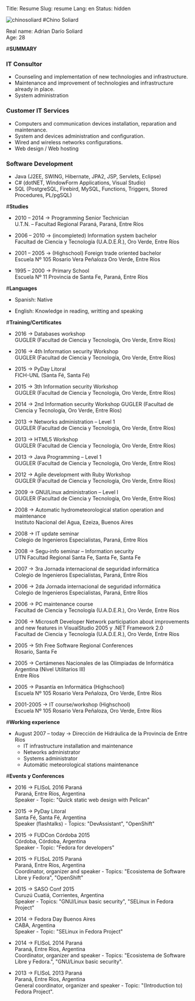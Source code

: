Title: Resume
Slug: resume
Lang: en
Status: hidden

<img alt="chinosoliard" src="/images/static/chinosoliard.jpg" class="alignright">
#Chino Soliard

Real name: Adrian Darío Soliard  
Age: 28  

#**SUMMARY**  

### **IT Consultor**  
* Counseling and implementation of new technologies and infrastructure.  
* Maintenance and improvement of technologies and infrastructure already in place.  
* System administration  

### **Customer IT Services**  
* Computers and communication devices installation, reparation and maintenance.  
* System and devices administration and configuration.  
* Wired and wireless networks configurations.  
* Web design / Web hosting  

### **Software Development**  
* Java (J2EE, SWING, Hibernate, JPA2, JSP, Servlets, Eclipse)  
* C# (dotNET, WindowForm Applications, Visual Studio)  
* SQL (PostgreSQL, Firebird, MySQL, Functions, Triggers, Stored Procedures, PL/pgSQL)  


#**Studies**

* 2010 – 2014 -> Programming Senior Technician  
  U.T.N. – Facultad Regional Paraná, Paraná, Entre Ríos  

* 2006 – 2010 -> (incompleted) Information system bachelor  
  Facultad de Ciencia y Tecnología (U.A.D.E.R.), Oro Verde, Entre Ríos  

* 2001 – 2005 -> (Highschool) Foreign trade oriented bachelor  
  Escuela Nº 105 Rosario Vera Peñaloza Oro Verde, Entre Ríos  

* 1995 – 2000 -> Primary School  
  Escuela Nº 11 Provincia de Santa Fe, Paraná, Entre Ríos  

#**Languages**  

* Spanish: Native  

* English: Knowledge in reading, writting and speaking  

#**Training/Certificates**  

* 2016 -> Databases workshop  
  GUGLER (Facultad de Ciencia y Tecnología, Oro Verde, Entre Ríos)  

* 2016 -> 4th Information security Workshop  
  GUGLER (Facultad de Ciencia y Tecnología, Oro Verde, Entre Ríos)  

* 2015 -> PyDay Litoral  
  FICH-UNL (Santa Fé, Santa Fé)

* 2015 -> 3th Information security Workshop  
  GUGLER (Facultad de Ciencia y Tecnología, Oro Verde, Entre Ríos)  

* 2014 -> 2nd Information security Workshop
  GUGLER (Facultad de Ciencia y Tecnología, Oro Verde, Entre Ríos)

* 2013 -> Networks administration – Level 1  
  GUGLER (Facultad de Ciencia y Tecnología, Oro Verde, Entre Ríos)  

* 2013 -> HTML5 Workshop  
  GUGLER (Facultad de Ciencia y Tecnología, Oro Verde, Entre Ríos)  

* 2013 -> Java Programming – Level 1  
  GUGLER (Facultad de Ciencia y Tecnología, Oro Verde, Entre Ríos)  

* 2012 -> Agile development with Ruby Workshop  
  GUGLER (Facultad de Ciencia y Tecnología, Oro Verde, Entre Ríos)  

* 2009 -> GNU/Linux administration – Level I  
  GUGLER (Facultad de Ciencia y Tecnología, Oro Verde, Entre Ríos)  

* 2008 -> Automatic hydrometeorological station operation and maintenance  
  Instituto Nacional del Agua, Ezeiza, Buenos Aires  

* 2008 -> IT update seminar  
  Colegio de Ingenieros Especialistas, Paraná, Entre Ríos  

* 2008 -> Segu-info seminar – Information security  
  UTN Facultad Regional Santa Fe, Santa Fe, Santa Fe  

* 2007 -> 3ra Jornada internacional de seguridad informática  
  Colegio de Ingenieros Especialistas, Paraná, Entre Ríos  

* 2006 -> 2da Jornada internacional de seguridad informática  
  Colegio de Ingenieros Especialistas, Paraná, Entre Ríos  

* 2006 -> PC maintenance course  
  Facultad de Ciencia y Tecnología (U.A.D.E.R.), Oro Verde, Entre Ríos  

* 2006 -> Microsoft Developer Network participation about improvements and new features in VisualStudio 2005 y .NET Framework 2.0  
  Facultad de Ciencia y Tecnología (U.A.D.E.R.), Oro Verde, Entre Ríos  

* 2005 -> 5th Free Software Regional Conferences  
  Rosario, Santa Fe  

* 2005 -> Certámenes Nacionales de las Olimpiadas de Informática Argentina (Nivel Utilitarios III)  
  Entre Ríos  

* 2005 -> Pasantía en Informática (Highschool)  
  Escuela Nº 105 Rosario Vera Peñaloza, Oro Verde, Entre Ríos  

* 2001-2005 -> IT course/workshop (Highschool)  
  Escuela Nº 105 Rosario Vera Peñaloza, Oro Verde, Entre Ríos  

#**Working experience**  

* August 2007 – today -> Dirección de Hidráulica de la Provincia de Entre Ríos  
    * IT infrastructure installation and maintenance  
    * Networks administrator  
    * Systems administrator  
    * Automátic meteorological stations maintenance  

#**Events y Conferences**  

* 2016 -> FLISoL 2016 Paraná  
  Paraná, Entre Ríos, Argentina  
  Speaker - Topic: "Quick static web design with Pelican"  

* 2015 -> PyDay Litoral  
  Santa Fé, Santa Fé, Argentina  
  Speaker (flashtalks) - Topics: "DevAssistant", "OpenShift"   

* 2015 -> FUDCon Córdoba 2015  
  Córdoba, Córdoba, Argentina  
  Speaker - Topic: "Fedora for developers"  

* 2015 -> FLISoL 2015 Paraná  
  Paraná, Entre Ríos, Argentina  
  Coordinator, organizer and speaker - Topics: "Ecosistema de Software Libre y Fedora", "OpenShift"  

* 2015 -> SASO Conf 2015  
  Curuzú Cuatiá, Corrientes, Argentina  
  Speaker - Topics: "GNU/Linux basic security", "SELinux in Fedora Project"  

* 2014 -> Fedora Day Buenos Aires  
  CABA, Argentina  
  Speaker - Topic: "SELinux in Fedora Project"  

* 2014 -> FLISoL 2014 Paraná  
  Paraná, Entre Ríos, Argentina  
  Coordinator, organizer and speaker - Topics: "Ecosistema de Software Libre y Fedora.", "GNU/Linux basic security".  

* 2013 -> FLISoL 2013 Paraná  
  Paraná, Entre Ríos, Argentina  
  General coordinator, organizer and speaker - Topic: "(Introduction to) Fedora Project".  
